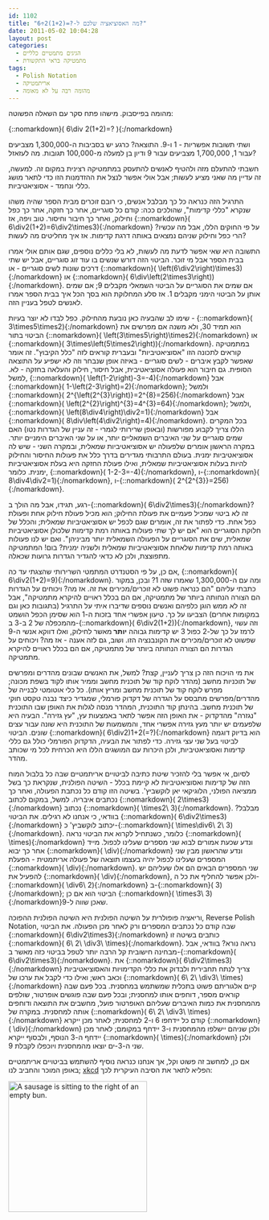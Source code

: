 ```yaml
---
id: 1102
title: "מה האסוציאציה שלכם ל-?=(1+2)2÷6?"
date: 2011-05-02 10:04:28
layout: post
categories: 
  - הגיגים מתמטיים כלליים
  - מתמטיקה בראי התקשורת
tags: 
  - Polish Notation
  - אריתמטיקה
  - מהומה רבה על לא מאומה
---
```

מהומה בפייסבוק. מישהו פתח סקר עם השאלה הפשוטה:

{::nomarkdown}\( 6\div 2(1+2)=? \){:/nomarkdown}

ושתי תשובות אפשריות - 1 ו-9. התוצאה? כרגע יש בסביבות ה-1,300,000 מצביעים עבור 1, 1,700,000 מצביעים עבור 9 ודיון בן למעלה מ-100,000 תגובות. מה לעזאזל?

חשבתי להתעלם מזה ולהטיף לאנשים להתעסק במתמטיקה רצינית במקום זה. למעשה, זה עדיין מה שאני מציע לעשות; אבל אולי אפשר לנצל את ההזדמנות הזו כדי לתאר מושג כללי ונחמד - אסוציאטיביות.

התרגיל הזה כנראה כל כך מבלבל אנשים, כי רובם זוכרים מבית הספר שהיה משהו שנקרא "כללי קדימות", שהולכים ככה: קודם כל סוגריים, אחר כך חזקה, אחר כך כפל וחילוק, ואחר כך חיבור וחיסור. טוב ויפה, אז {::nomarkdown}\( 6\div2(1+2)=6\div2\times3\){:/nomarkdown} על פי החוקים הללו, אבל מה עכשיו? הרי כפל וחילוק שניהם נמצאים באותה דרגת קדימות. אז איך מחליטים מה לעשות?

התשובה היא שאי אפשר לדעת מה לעשות, לא בלי כללים נוספים, שגם אותם אולי אמרו בבית הספר אבל מי זוכר. הביטוי הזה דורש שנשים בו עוד זוג סוגריים, אבל יש שתי דרכים שונות לשים סוגריים - או {::nomarkdown}\( \left(6\div2\right)\times3\){:/nomarkdown} או {::nomarkdown}\( 6\div\left(2\times3\right)\){:/nomarkdown}. אם שמים את הסוגריים על הביטוי השמאלי מקבלים 9; אם שמים אותן על הביטוי הימני מקבלים 1. אז סלע המחלוקת הוא בסך הכל איך בבית הספר אמרו לאנשים לטפל בעניין הזה.

שימו לב שהבעיה כאן נובעת מהחילוק. כפל לבדו לא יוצר בעיות - {::nomarkdown}\( 3\times5\times2\){:/nomarkdown} הוא תמיד 30, ולא משנה אם מפרשים את הביטוי בתור {::nomarkdown}\( \left(3\times5\right)\times2\){:/nomarkdown} או {::nomarkdown}\( 3\times\left(5\times2\right)\){:/nomarkdown}. במתמטיקה קוראים לתכונה הזו "אסוציאטיביות" ובעברית קוראים לזה "כלל הקיבוץ". זה אומר שאפשר לקבץ איברים - לשים סוגריים - באיזה אופן שנבחר וזה לא ישפיע על התוצאה הסופית. גם חיבור הוא פעולה אסוציאטיבית, אבל חיסור, חילוק והעלאה בחזקה - לא. למשל, {::nomarkdown}\( \left(1-2\right)-3=-4\){:/nomarkdown} אבל {::nomarkdown}\( 1-\left(2-3\right)=2\){:/nomarkdown}; ולמשל {::nomarkdown}\( 2^{\left(2^{3}\right)}=2^{8}=256\){:/nomarkdown} אבל {::nomarkdown}\( \left(2^{2}\right)^{3}=4^{3}=64\){:/nomarkdown}; ולמשל, {::nomarkdown}\( \left(8\div4\right)\div2=1\){:/nomarkdown} אבל {::nomarkdown}\( 8\div\left(4\div2\right)=4\){:/nomarkdown}. בכל המקרים הללו צריך לקבוע מפורשות (ובאופן שרירותי לגמרי - זה עניין של הגדרות נטו) האם שמים סוגריים על שני האיברים השמאליים יותר, או על שני האיברים הימניים יותר. במקרה הראשון אומרים שלפעולה יש אסוציאטיביות שמאלית, ובמקרה השני - שיש לה אסוציאטיביות ימנית. בעולם התרבותי מגדירים בדרך כלל את פעולות החיסור והחילוק להיות בעלות אסוציאטיביות שמאלית, ואילו פעולת החזקה היא בעלת אסוציאטיביות ימנית. כלומר, {::nomarkdown}\( 1-2-3=-4\){:/nomarkdown}, ו-{::nomarkdown}\( 8\div4\div2=1\){:/nomarkdown}, ו-{::nomarkdown}\( 2^{2^{3}}=256\){:/nomarkdown}.

רגע, תגידו, אבל מה הולך ב-{::nomarkdown}\( 6\div2\times3\){:/nomarkdown}? זה לא ביטוי שמכיל פעמיים את פעולת החילוק; הוא מכיל פעולת חילוק אחת ופעולת כפל אחת. כדי לפתור את זה, אומרים שגם לכפל יש אסוציאטיביות שמאלית; והכלל של חלוקת הסוגריים הוא "אם יש לך שתי פעולות באותה רמת קדימות שלכולן אסוציאטיביות שמאלית, שים את הסוגריים על הפעולה השמאלית יותר מביניהן". ואם יש לנו פעולות באותה רמת קדימות שלאחת אסוציאטיביות שמאלית ולשניה ימנית? בום! המתמטיקה מתפוצצת, ולכן לא כדאי להגדיר הגדרות גרועות שכאלה.

אם כן, על פי הסטנדרט המתמטי השרירותי שהצגתי עד כה, {::nomarkdown}\( 6\div2(1+2)=9\){:/nomarkdown}. ומה עם ה-1,300,000 שאמרו שזה 1? ובכן, במקור כתבתי עליהם "הם כנראה פשוט לא זוכרים/מכירים את זה. אז מה? ויכוחים על הגדרות הם הצורה הנחותה ביותר של מתמטיקה, אם הם בכלל ראויים להיקרא מתמטיקה", אבל זה לא ממש הוגן כלפיהם ואנשים נוספים שדיברו איתי על התרגיל (בתגובות כאן וגם במקומות אחרים) הצביעו על כך. טיעון אפשרי אחד בזכות ה-1 הוא שסימן הכפל הושמט מהמכפלה של 2 ב-3 ב-{::nomarkdown}\( 6\div2(1+2)\){:/nomarkdown}, וזה עשוי לרמז על כך של-2 כפול 3 יש קדימות גבוהה <strong>יותר </strong>מאשר לחילוק, ואלו דווקא אנשי ה-9 שפשוט לא זוכרים/מכירים את הקונבנציה הזו. ושוב, גם לזה אענה - אז מה? ויכוחים על הגדרות הם הצורה הנחותה ביותר של מתמטיקה, אם הם בכלל ראויים להיקרא מתמטיקה.

את מי הויכוח הזה כן צריך לעניין, קצת? למשל, את האנשים שבונים מהדרים ומפרשים של תוכניות מחשב (מהדר לוקח קוד של תוכנית מחשב וממיר אותו לקוד בשפת מכונה; מפרש לוקח קוד של תוכנית מחשב ומריץ אותו). כל כלי אוטומטי לבנייה של מהדרים/מפרשים מתבסס על הגדרה של דקדוק פורמלי, שמגדיר כיצד נבנה טקסט חוקי של תוכנית מחשב. בהינתן קוד התוכנית, המהדר מנסה לגלות את האופן שבו התוכנית "נגזרה" מהדקדוק - את האופן הזה אפשר לתאר באמצעות עץ, "עץ גזירה". הבעיה היא שלפעמים יש יותר מעץ גזירה אפשרי אחד, והמשמעות של התוכנית היא שונה עבור עצים שונים. הביטוי {::nomarkdown}\( 6\div2)1+2(=?\){:/nomarkdown} הוא בדיוק דוגמה לביטוי בעל שני עצי גזירה. כדי לפתור את הבעיה, הדקדוק הפורמלי כולל גם כללי קדימות ואסוציאטיביות, ולכן היכרות עם המושגים הללו היא הכרחית לכל מי שכותב מהדר.

לסיום, אי אפשר בלי להזכיר שיטת כתיבה לביטויים אריתמטיים שבה כל בלבול המוח הזה של קדימות ואסוציאטיביות לא קיימת בכלל - השיטה הפולנית, שנקראת כך בשל ממציאה הפולני, הלוגיקאי יאן לוקשביץ'. בשיטה הזו קודם כל נכתבת הפעולה, ואחר כך נכתבים איבריה. למשל, במקום לכתוב {::nomarkdown}\( 2\times3\){:/nomarkdown} נכתוב {::nomarkdown}\( \times2\ 3\){:/nomarkdown}. מבלבל? בוודאי, כי אנחנו לא רגילים. את הביטוי {::nomarkdown}\( 6\div2\times3\){:/nomarkdown} יכתוב לוקשביץ' כ-{::nomarkdown}\( \times\div6\ 2\ 3\){:/nomarkdown}. כלומר, כשנתחיל לקרוא את הביטוי נראה {::nomarkdown}\( \times\){:/nomarkdown} ונדע שכעת אמורים לבוא שני מספרים שעלינו לכפול. מייד אחר כך יבוא {::nomarkdown}\( \div\){:/nomarkdown} ונדע שהראשון מבין שני המספרים שעלינו לכפול יהיה בעצמו תוצאה של פעולה אריתמטית - הפעלת {::nomarkdown}\( \div\){:/nomarkdown}. שני המספרים הבאים הם אלו שעליהם יש להפעיל את {::nomarkdown}\( \div\){:/nomarkdown}, ולכן אפשר להחליף את כל ה-{::nomarkdown}\( \div6\ 2\){:/nomarkdown} ב-{::nomarkdown}\( 3\){:/nomarkdown}; הביטוי הוא אם כן {::nomarkdown}\( \times3\ 3\){:/nomarkdown}שאכן שווה ל-9.

וריאציה פופולרית על השיטה הפולנית היא השיטה הפולנית ההפוכה, Reverse Polish Notation, שבה קודם כל נכתבים המספרים ורק לאחר מכן הפעולה. את הביטוי {::nomarkdown}\( 6\div2\times3\){:/nomarkdown} כותבים בשיטה זו {::nomarkdown}\( 6\ 2\ \div3\ \times\){:/nomarkdown}. נראה נורא? בוודאי, אבל מבחינה חישובית קל הרבה יותר לטפל בביטוי כזה מאשר ב-{::nomarkdown}\( 6\div2\times3\){:/nomarkdown}. את {::nomarkdown}\( 6\div2\times3\){:/nomarkdown} צריך לנתח תחבירית ולבדוק את כללי הקדימויות והאסוציאטיביות וכאב ראש; ואילו כדי לקבל את ערכו של {::nomarkdown}\( 6\ 2\ \div3\ \times\){:/nomarkdown} קיים אלגוריתם פשוט בתכלית שמשתמש במחסנית. בכל פעם שבה קוראים מספר, דוחפים אותו למחסנית; ובכל פעם שבה פוגשים אופרטור, שולפים מהמחסנית את כמות האיברים שעליהם האופרטור פועל, מחשבים את התוצאה ודוחפים אותה למחסנית. במקרה של {::nomarkdown}\( 6\ 2\ \div3\ \times\){:/nomarkdown} קודם כל יידחפו 6 ו-2 למחסנית; לאחר מכן ייקרא {::nomarkdown}\( \div\){:/nomarkdown} ולכן שניהם יישלפו מהמחסנית ו-3 יידחף במקומם; לאחר מכן יידחף ה-3 הנוסף, ולבסוף ייקרא {::nomarkdown}\( \times\){:/nomarkdown} ולכן שני ה-3-ים יוצאו מהמחסנית ויוכפלו לקבלת 9.

אם כן, למחשב זה פשוט וקל, אך אנחנו כנראה נוסיף להשתמש בביטויים אריתמטיים באופן המוכר והחביב לנו; <a href="http://xkcd.com/645/">xkcd</a> הפליא לתאר את הסיבה העיקרית לכך:

<a href="http://www.gadial.net/wp-content/uploads/2011/05/rps.png"><img class="alignnone size-full wp-image-1116" title="Reverse Polish Sausage" alt="A sausage is sitting to the right of an empty bun." src="http://www.gadial.net/wp-content/uploads/2011/05/rps.png" width="276" height="260" /></a>
